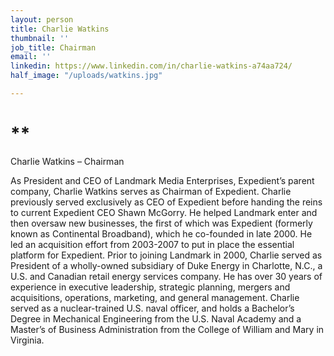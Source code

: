 ```yaml
---
layout: person
title: Charlie Watkins
thumbnail: ''
job_title: Chairman
email: ''
linkedin: https://www.linkedin.com/in/charlie-watkins-a74aa724/
half_image: "/uploads/watkins.jpg"

---
```

# **

Charlie Watkins – Chairman

As President and CEO of Landmark Media Enterprises, Expedient’s parent company, Charlie Watkins serves as Chairman of Expedient. Charlie previously served exclusively as CEO of Expedient before handing the reins to current Expedient CEO Shawn McGorry. He helped Landmark enter and then oversaw new businesses, the first of which was Expedient (formerly known as Continental Broadband), which he co-founded in late 2000. He led an acquisition effort from 2003-2007 to put in place the essential platform for Expedient. Prior to joining Landmark in 2000, Charlie served as President of a wholly-owned subsidiary of Duke Energy in Charlotte, N.C., a U.S. and Canadian retail energy services company. He has over 30 years of experience in executive leadership, strategic planning, mergers and acquisitions, operations, marketing, and general management. Charlie served as a nuclear-trained U.S. naval officer, and holds a Bachelor’s Degree in Mechanical Engineering from the U.S. Naval Academy and a Master’s of Business Administration from the College of William and Mary in Virginia.